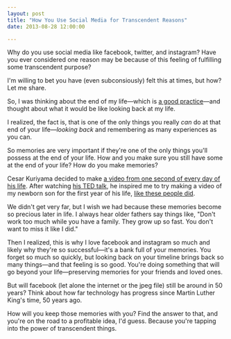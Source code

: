 ```yaml
---
layout: post
title: "How You Use Social Media for Transcendent Reasons"
date: 2013-08-28 12:00:00

---
```


Why do you use social media like facebook, twitter, and instagram? Have you ever considered one reason may be because of this feeling of fulfilling some transcendent purpose? 

I'm willing to bet you have (even subconsiously) felt this at times, but how? Let me share.

So, I was thinking about the end of my life—which is [a good practice](http://bibleread.in/?psg=Ecclesiastes%207:2)—and thought about what it would be like looking back at my life. 

I realized, the fact is, that is one of the only things you really *can* do at that end of your life—*looking back* and remembering as many experiences as you can. 

So memories are very important if they're one of the only things you'll possess at the end of your life. How and you make sure you still have some at the end of your life? How do you make memories?

Cesar Kuriyama decided to make [a video from one second of every day of his life](http://vimeo.com/37792362). After watching [his TED talk](http://www.ted.com/talks/cesar_kuriyama_one_second_every_day.html), he inspired me to try making a video of my newborn son for the first year of his life, [like these people did](http://www.youtube.com/watch?v=tdUvTiL8l_Q).

We didn't get very far, but I wish we had because these memories become so precious later in life. I always hear older fathers say things like, "Don't work too much while you have a family. They grow up so fast. You don't want to miss it like I did."

Then I realized, this is why I love facebook and instagram so much and likely why they're so successful—it's a bank full of your memories. You forget so much so quickly, but looking back on your timeline brings back so many things—and that feeling is so good. You're doing something that will go beyond your life—preserving memories for your friends and loved ones.

But will facebook (let alone the internet or the jpeg file) still be around in 50 years? Think about how far technology has progress since Martin Luther King's time, 50 years ago. 

How will you keep those memories with you? Find the answer to that, and you're on the road to a profitable idea, I'd guess. Because you're tapping into the power of transcendent things.